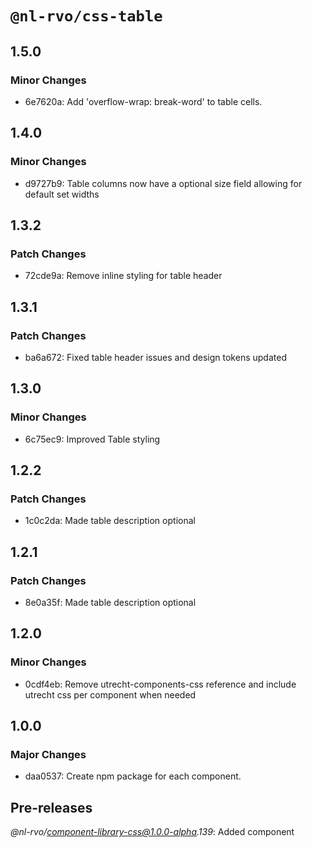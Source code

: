 # `@nl-rvo/css-table`

## 1.5.0

### Minor Changes

- 6e7620a: Add 'overflow-wrap: break-word' to table cells.

## 1.4.0

### Minor Changes

- d9727b9: Table columns now have a optional size field allowing for default set widths

## 1.3.2

### Patch Changes

- 72cde9a: Remove inline styling for table header

## 1.3.1

### Patch Changes

- ba6a672: Fixed table header issues and design tokens updated

## 1.3.0

### Minor Changes

- 6c75ec9: Improved Table styling

## 1.2.2

### Patch Changes

- 1c0c2da: Made table description optional

## 1.2.1

### Patch Changes

- 8e0a35f: Made table description optional

## 1.2.0

### Minor Changes

- 0cdf4eb: Remove utrecht-components-css reference and include utrecht css per component when needed

## 1.0.0

### Major Changes

- daa0537: Create npm package for each component.

## Pre-releases

_@nl-rvo/component-library-css@1.0.0-alpha.139_:
Added component
